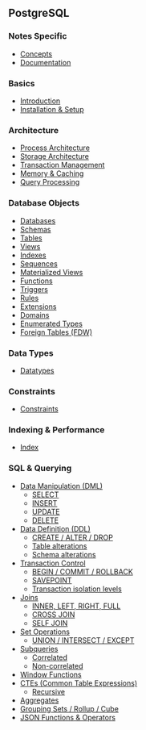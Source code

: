 ## PostgreSQL

### Notes Specific
- [Concepts](lessons/concepts/readme.md)
- [Documentation](https://www.postgresql.org/docs/)

### Basics

- [Introduction](lessons/introduction/readme.md)
  <!-- - [What is PostgreSQL](lessons/introduction/what_is_postgresql.md)
  - [Features](lessons/introduction/features.md)
  - [Editions and versions](lessons/introduction/editions_versions.md) -->
- [Installation & Setup](lessons/installation_setup/readme.md)
  <!-- - [OS-specific installation](lessons/installation_setup/os_specific.md)
  - [Configuration files](lessons/installation_setup/config_files.md)
  - [Starting/stopping server](lessons/installation_setup/server_control.md)
  - [Environment variables](lessons/installation_setup/env_vars.md) -->

### Architecture

- [Process Architecture](lessons/architecture/process_architecture.md)
  <!-- - [Postmaster process](lessons/architecture/postmaster.md)
  - [Backend processes](lessons/architecture/backend_processes.md)
  - [WAL writer, Checkpointer](lessons/architecture/wal_writer_checkpointer.md) -->
- [Storage Architecture](lessons/architecture/storage_architecture.md)
  <!-- - [Tablespaces](lessons/architecture/tablespaces.md)
  - [Data files](lessons/architecture/data_files.md)
  - [Write-ahead logging (WAL)](lessons/architecture/wal.md) -->
- [Transaction Management](lessons/architecture/transaction_management.md)
  <!-- - [ACID properties](lessons/architecture/acid.md)
  - [MVCC](lessons/architecture/mvcc.md) -->
- [Memory & Caching](lessons/architecture/memory_caching.md)
  <!-- - [Shared buffers](lessons/architecture/shared_buffers.md)
  - [Work memory](lessons/architecture/work_memory.md)
  - [Temp buffers](lessons/architecture/temp_buffers.md) -->
- [Query Processing](lessons/architecture/query_processing.md)
  <!-- - [Query planner & optimizer](lessons/architecture/query_planner_optimizer.md)
  - [Execution engine](lessons/architecture/execution_engine.md)
  - [Caching](lessons/architecture/caching.md) -->

### Database Objects

- [Databases](lessons/database_objects/databases.md)
- [Schemas](lessons/database_objects/schemas.md)
- [Tables](lessons/database_objects/tables.md)
  <!-- - [Columns & data types](lessons/database_objects/columns_data_types.md)
  - [Constraints](lessons/database_objects/constraints.md) -->
- [Views](lessons/database_objects/views.md)
- [Indexes](lessons/database_objects/indexes.md)
  <!-- - [B-tree, Hash, GiST, GIN, BRIN](lessons/database_objects/index_types.md) -->
- [Sequences](lessons/database_objects/sequences.md)
- [Materialized Views](lessons/database_objects/materialized_views.md)
- [Functions](lessons/database_objects/functions.md)
  <!-- - [SQL functions](lessons/database_objects/sql_functions.md)
  - [PL/pgSQL](lessons/database_objects/plpgsql.md)
  - [Procedural languages](lessons/database_objects/procedural_languages.md) -->
- [Triggers](lessons/database_objects/triggers.md)
- [Rules](lessons/database_objects/rules.md)
- [Extensions](lessons/database_objects/extensions.md)
- [Domains](lessons/database_objects/domains.md)
- [Enumerated Types](lessons/database_objects/enumerated_types.md)
- [Foreign Tables (FDW)](lessons/database_objects/foreign_tables.md)

### Data Types

- [Datatypes](lessons/data_types/overview.md)
<!-- - [Numeric types](lessons/data_types/numeric.md)
- [Character types](lessons/data_types/character.md)
- [Boolean](lessons/data_types/boolean.md)
- [Date & Time types](lessons/data_types/date_time.md)
- [Arrays](lessons/data_types/arrays.md)
- [JSON / JSONB](lessons/data_types/json.md)
- [UUID](lessons/data_types/uuid.md)
- [Geometric types](lessons/data_types/geometric.md)
- [Network types](lessons/data_types/network.md)
- [Range types](lessons/data_types/range.md)
- [Composite types](lessons/data_types/composite.md)
- [XML](lessons/data_types/xml.md) -->

### Constraints

- [Constraints](lessons/constraints/overview.md)
<!-- - [Primary Key](lessons/constraints/primary_key.md)
- [Foreign Key](lessons/constraints/foreign_key.md)
- [Unique](lessons/constraints/unique.md)
- [Check](lessons/constraints/check.md)
- [Not Null](lessons/constraints/not_null.md)
- [Exclusion constraints](lessons/constraints/exclusion.md) -->

### Indexing & Performance

- [Index](lessons/indexing/index.md)
<!-- - [Index types](lessons/indexing/index_types.md)
- [Partial indexes](lessons/indexing/partial.md)
- [Expression indexes](lessons/indexing/expression.md)
- [Covering indexes](lessons/indexing/covering.md)
- [Index-only scans](lessons/indexing/index_only_scans.md)
- [Index maintenance](lessons/indexing/maintenance.md)
- [VACUUM / ANALYZE](lessons/indexing/vacuum_analyze.md)
- [Query tuning](lessons/indexing/query_tuning.md) -->

### SQL & Querying

- [Data Manipulation (DML)](lessons/sql/dml.md)
  - [SELECT](lessons/sql/select.md)
  - [INSERT](lessons/sql/insert.md)
  - [UPDATE](lessons/sql/update.md)
  - [DELETE](lessons/sql/delete.md)
- [Data Definition (DDL)](lessons/sql/ddl.md)
  - [CREATE / ALTER / DROP](lessons/sql/create_alter_drop.md)
  - [Table alterations](lessons/sql/table_alterations.md)
  - [Schema alterations](lessons/sql/schema_alterations.md)
- [Transaction Control](lessons/sql/transaction_control.md)
  - [BEGIN / COMMIT / ROLLBACK](lessons/sql/begin_commit_rollback.md)
  - [SAVEPOINT](lessons/sql/savepoint.md)
  - [Transaction isolation levels](lessons/sql/isolation_levels.md)
- [Joins](lessons/sql/joins.md)
  - [INNER, LEFT, RIGHT, FULL](lessons/sql/joins_types.md)
  - [CROSS JOIN](lessons/sql/cross_join.md)
  - [SELF JOIN](lessons/sql/self_join.md)
- [Set Operations](lessons/sql/set_operations.md)
  - [UNION / INTERSECT / EXCEPT](lessons/sql/union_intersect_except.md)
- [Subqueries](lessons/sql/subqueries.md)
  - [Correlated](lessons/sql/correlated_subqueries.md)
  - [Non-correlated](lessons/sql/non_correlated_subqueries.md)
- [Window Functions](lessons/sql/window_functions.md)
- [CTEs (Common Table Expressions)](lessons/sql/ctes.md)
  - [Recursive](lessons/sql/recursive_ctes.md)
- [Aggregates](lessons/sql/aggregates.md)
- [Grouping Sets / Rollup / Cube](lessons/sql/grouping_sets.md)
- [JSON Functions & Operators](lessons/sql/json_functions_operators.md)

<!-- ### Procedural & Advanced SQL

- [PL/pgSQL](lessons/procedural/plpgsql.md)
  - [Variables & constants](lessons/procedural/variables_constants.md)
  - [Control structures](lessons/procedural/control_structures.md)
  - [Cursors](lessons/procedural/cursors.md)
  - [Exception handling](lessons/procedural/exception_handling.md)
- [Other Procedural Languages](lessons/procedural/other_languages.md)
  - [PL/Python, PL/Perl, PL/Tcl, PL/Java](lessons/procedural/pl_other.md)
- [Triggers & Trigger Functions](lessons/procedural/triggers.md)
- [Rules](lessons/procedural/rules.md) -->

<!-- ### Security & Roles

- [Roles & Users](lessons/security/roles_users.md)
  - [Superuser vs normal user](lessons/security/superuser_vs_normal.md)
  - [Role inheritance](lessons/security/role_inheritance.md)
- [Privileges](lessons/security/privileges.md)
  - [GRANT / REVOKE](lessons/security/grant_revoke.md)
- [Row-Level Security](lessons/security/row_level_security.md)
- [Authentication Methods](lessons/security/authentication.md)
  - [Password, MD5, SCRAM](lessons/security/password_md5_scram.md)
  - [GSSAPI, SSPI](lessons/security/gssapi_sspi.md)
- [SSL / TLS](lessons/security/ssl_tls.md) -->

<!-- ### Backup & Restore

- [pg_dump / pg_restore](lessons/backup_restore/pg_dump_restore.md)
- [pg_basebackup](lessons/backup_restore/pg_basebackup.md)
- [PITR (Point-In-Time Recovery)](lessons/backup_restore/pitr.md)
- [WAL Archiving](lessons/backup_restore/wal_archiving.md) -->

<!-- ### Replication & High Availability

- [Streaming Replication](lessons/replication/streaming.md)
- [Logical Replication](lessons/replication/logical.md)
- [Physical Replication](lessons/replication/physical.md)
- [Hot Standby](lessons/replication/hot_standby.md)
- [Failover & Switchover](lessons/replication/failover_switchover.md)
- [Replication Slots](lessons/replication/slots.md) -->

<!-- ### Partitioning

- [Table Partitioning](lessons/partitioning/table_partitioning.md)
  - [Range](lessons/partitioning/range.md)
  - [List](lessons/partitioning/list.md)
  - [Hash](lessons/partitioning/hash.md)
- [Inheritance-based partitioning](lessons/partitioning/inheritance_based.md)
- [Declarative Partitioning](lessons/partitioning/declarative.md)
- [Partition Pruning](lessons/partitioning/pruning.md) -->

<!-- ### Concurrency & Locking

- [Locks](lessons/concurrency/locks.md)
  - [Row-level, Table-level, Advisory](lessons/concurrency/lock_types.md)
- [Deadlocks](lessons/concurrency/deadlocks.md)
- [MVCC internals](lessons/concurrency/mvcc_internals.md)
- [Isolation Levels](lessons/concurrency/isolation_levels.md)
  - [Read Uncommitted, Read Committed, Repeatable Read, Serializable](lessons/concurrency/isolation_types.md) -->

<!-- ### Monitoring & Maintenance

- [pg_stat views](lessons/monitoring/pg_stat_views.md)
- [Logging](lessons/monitoring/logging.md)
- [EXPLAIN / EXPLAIN ANALYZE](lessons/monitoring/explain.md)
- [VACUUM / VACUUM FULL](lessons/monitoring/vacuum.md)
- [REINDEX](lessons/monitoring/reindex.md)
- [ANALYZE](lessons/monitoring/analyze.md)
- [Auto-vacuum](lessons/monitoring/auto_vacuum.md)
- [pg_stat_statements](lessons/monitoring/pg_stat_statements.md) -->

<!-- ### Extensions & Advanced Features

- [PostGIS (Geospatial)](lessons/extensions/postgis.md)
- [Full Text Search](lessons/extensions/full_text_search.md)
- [Hstore](lessons/extensions/hstore.md)
- [Foreign Data Wrappers (FDW)](lessons/extensions/fdw.md)
- [TimescaleDB / other extensions](lessons/extensions/timescaledb.md) -->

<!-- ### Networking & Connections

- [Client-Server communication](lessons/networking/client_server.md)
- [Connection pooling](lessons/networking/connection_pooling.md)
  - [pgBouncer](lessons/networking/pgbouncer.md)
  - [pgpool-II](lessons/networking/pgpool_ii.md)
- [Listen / Notify](lessons/networking/listen_notify.md)
- [libpq & drivers](lessons/networking/libpq_drivers.md) -->

<!-- ### Miscellaneous

- [Temporary tables](lessons/misc/temporary_tables.md)
- [Unlogged tables](lessons/misc/unlogged_tables.md)
- [Inheritance](lessons/misc/inheritance.md)
- [Arrays & composite types](lessons/misc/arrays_composite.md)
- [ENUM types](lessons/misc/enum_types.md)
- [Custom types & operators](lessons/misc/custom_types_operators.md)
- [Event triggers](lessons/misc/event_triggers.md)
- [Configuration tuning](lessons/misc/config_tuning.md)
- [Logging & auditing](lessons/misc/logging_auditing.md) -->

